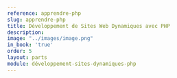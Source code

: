 ```yaml
---
reference: apprendre-php
slug: apprendre-php
title: Développement de Sites Web Dynamiques avec PHP
description:
image: "../images/image.png"
in_book: 'true'
order: 5
layout: parts
module: développement-sites-dynamiques-php
---
```

